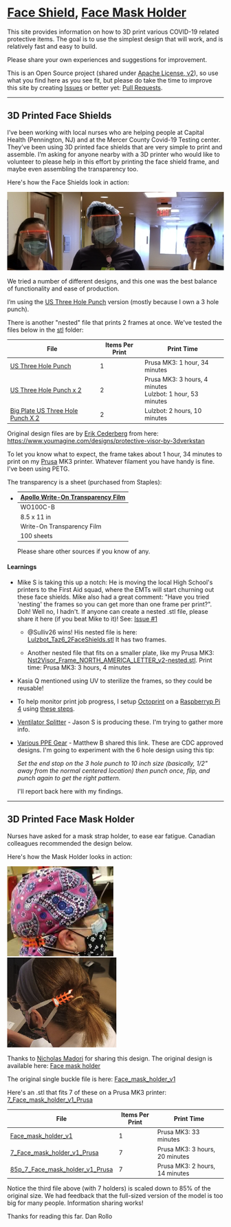 [Face Shield](#3d-printed-face-shields), [Face Mask Holder](#3d-printed-face-mask-holder) 
=========================

This site provides information on how to 3D print various COVID-19 related protective items.
The goal is to use the simplest design that will work, and is relatively fast and easy to build.

Please share your own experiences and suggestions for improvement. 

This is an Open Source project (shared under [Apache License, v2](LICENSE.txt)), so use what 
you find here as you see fit, but please do take the time to improve this site by creating 
[Issues](https://github.com/bha-github-organization/trip-d-print/issues) or better yet: [Pull Requests](https://github.com/bha-github-organization/trip-d-print/pulls). 

---------

3D Printed Face Shields
-----------------------

I’ve been working with local nurses who are helping people at Capital Health (Pennington, NJ) and at the Mercer County Covid-19
Testing center. They’ve been using 3D printed face shields that are very simple to print and assemble.
I’m asking for anyone nearby with a 3D printer who would like to volunteer to please help in this effort 
by printing the face shield frame, and maybe even assembling the transparency too. 

Here's how the Face Shields look in action:

![nurses-with-shields](images/3Nurses-FaceShield.png)

We tried a number of different designs, and this one was the best balance of functionality and ease of production.

I’m using the [US Three Hole Punch](stl/face-shield/Visor_Frame_NORTH_AMERICA_LETTER_v2.stl) version (mostly because I own a 3 hole punch).

There is another "nested" file that prints 2 frames at once. We've tested the files below in the [stl](./stl) folder:

  | File | Items Per Print | Print Time |
  |------|-----------------|------------|
  | [US Three Hole Punch](stl/face-shield/Visor_Frame_NORTH_AMERICA_LETTER_v2.stl) | 1 | Prusa MK3: 1 hour, 34 minutes |
  | [US Three Hole Punch x 2](stl/face-shield/Nst2Visor_Frame_NORTH_AMERICA_LETTER_v2-nested.stl) | 2 | Prusa MK3: 3 hours, 4 minutes<br>Lulzbot: 1 hour, 53 minutes |
  | [Big Plate US Three Hole Punch X 2](stl/face-shield/Lulzbot_Taz6_2FaceShields.stl) | 2 | Lulzbot: 2 hours, 10 minutes |

Original design files are by [Erik Cederberg](https://www.youmagine.com/erikcederb) from here: https://www.youmagine.com/designs/protective-visor-by-3dverkstan

To let you know what to expect, the frame takes about 1 hour, 34 minutes to print on my 
[Prusa](https://www.prusa3d.com) MK3 printer.
Whatever filament you have handy is fine. I've been using PETG.

The transparency is a sheet (purchased from Staples):
 
* | [Apollo Write-On Transparency Film](https://www.staples.com/Apollo-Write-On-Transparency-Film-Clear-8-1-2-W-x-11-H-100-Box/product_829333) |
  |----------|
  | WO100C-B |
  | 8.5 x 11 in |
  | Write-On Transparency Film |
  | 100 sheets |

  Please share other sources if you know of any.

#### Learnings


* Mike S is taking this up a notch: He is moving the local High School's printers to the
First Aid squad, where the EMTs will start churning out these face shields. Mike also had a great comment: 
"Have you tried 'nesting' the frames so you can get more than one frame per print?". Doh! Well no, I hadn't.
If anyone can create a nested .stl file, please share it here (if you beat Mike to it)! See: [Issue #1](https://github.com/bha-github-organization/trip-d-print/issues/1)
 
  - @Sulliv26 wins! His nested file is here: [Lulzbot_Taz6_2FaceShields.stl](stl/face-shield/Lulzbot_Taz6_2FaceShields.stl) It 
    has two frames. 
    
  - Another nested file that fits on a smaller plate, like my Prusa MK3: [Nst2Visor_Frame_NORTH_AMERICA_LETTER_v2-nested.stl](stl/face-shield/Nst2Visor_Frame_NORTH_AMERICA_LETTER_v2-nested.stl).
    Print time: Prusa MK3: 3 hours, 4 minutes

* Kasia Q mentioned using UV to sterilize the frames, so they could be reusable!

* To help monitor print job progress, I setup [Octoprint](https://octoprint.org) on a [Raspberryp Pi 4](https://www.raspberrypi.org)
 using [these steps](https://community.octoprint.org/t/setting-up-octoprint-on-a-raspberry-pi-running-raspbian/2337).

* [Ventilator Splitter](http://ventsplitter.org) - Jason S is producing these. I'm trying to gather more info.

* [Various PPE Gear](https://3dprint.nih.gov/collections/covid-19-response) - Matthew B shared this link. These are CDC
  approved designs. I'm going to experiment with the 6 hole design using this tip:
  
    *Set the end stop on the 3 hole punch to 10 inch size (basically, 1/2" away from the normal centered location) 
    then punch once, flip, and punch again to get the right pattern.*
    
    I'll report back here with my findings.
  
---------

3D Printed Face Mask Holder
---------------------------
Nurses have asked for a mask strap holder, to ease ear fatigue. Canadian colleagues recommended the design below. 

Here's how the Mask Holder looks in action:

![nurse-with-holder](images/MaskHolderUsage.png) ![nurse-with-holder-back](images/MaskHolderBack.png)

Thanks to [Nicholas Madori](https://www.thingiverse.com/namadori/about) for sharing this design.
The original design is available here:  [Face mask holder](https://www.thingiverse.com/thing:4218199/files)

The original single buckle file is here: [Face_mask_holder_v1](stl/mask-holder-buckle/Face_mask_holder_v1.stl)

Here's an .stl that fits 7 of these on a Prusa MK3 printer: [7_Face_mask_holder_v1_Prusa](stl/mask-holder-buckle/7_Face_mask_holder_v1_Prusa.stl)

  | File | Items Per Print | Print Time |
  |------|-----------------|------------|
  | [Face_mask_holder_v1](stl/mask-holder-buckle/Face_mask_holder_v1.stl) | 1 | Prusa MK3: 33 minutes |
  | [7_Face_mask_holder_v1_Prusa](stl/mask-holder-buckle/7_Face_mask_holder_v1_Prusa.stl) | 7 | Prusa MK3: 3 hours, 20 minutes |
  | [85p_7_Face_mask_holder_v1_Prusa](stl/mask-holder-buckle/85p_7_Face_mask_holder_v1_Prusa.stl) | 7 | Prusa MK3: 2 hours, 14 minutes |
    
Notice the third file above (with 7 holders) is scaled down to 85% of the original size. We had feedback that the 
full-sized version of the model is too big for many people. Information sharing works!    
    
Thanks for reading this far.
Dan Rollo
